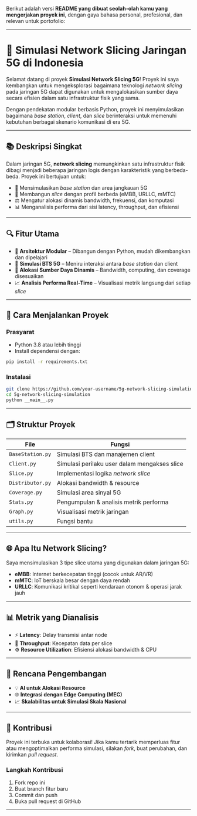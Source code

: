 Berikut adalah versi **README yang dibuat seolah-olah kamu yang mengerjakan proyek ini**, dengan gaya bahasa personal, profesional, dan relevan untuk portofolio:

---

# 📡 Simulasi Network Slicing Jaringan 5G di Indonesia

Selamat datang di proyek **Simulasi Network Slicing 5G**! Proyek ini saya kembangkan untuk mengeksplorasi bagaimana teknologi *network slicing* pada jaringan 5G dapat digunakan untuk mengalokasikan sumber daya secara efisien dalam satu infrastruktur fisik yang sama.

Dengan pendekatan modular berbasis Python, proyek ini menyimulasikan bagaimana *base station*, *client*, dan *slice* berinteraksi untuk memenuhi kebutuhan berbagai skenario komunikasi di era 5G.

---

## 📚 Deskripsi Singkat

Dalam jaringan 5G, **network slicing** memungkinkan satu infrastruktur fisik dibagi menjadi beberapa jaringan logis dengan karakteristik yang berbeda-beda. Proyek ini bertujuan untuk:

* 📶 Mensimulasikan *base station* dan area jangkauan 5G
* 🔁 Membangun *slice* dengan profil berbeda (eMBB, URLLC, mMTC)
* ⚖️ Mengatur alokasi dinamis bandwidth, frekuensi, dan komputasi
* 📊 Menganalisis performa dari sisi latency, throughput, dan efisiensi

---

## 🔍 Fitur Utama

* 🧩 **Arsitektur Modular** – Dibangun dengan Python, mudah dikembangkan dan dipelajari
* 📡 **Simulasi BTS 5G** – Meniru interaksi antara *base station* dan client
* 🔧 **Alokasi Sumber Daya Dinamis** – Bandwidth, computing, dan coverage disesuaikan
* 📈 **Analisis Performa Real-Time** – Visualisasi metrik langsung dari setiap *slice*

---

## 🚀 Cara Menjalankan Proyek

### Prasyarat

* Python 3.8 atau lebih tinggi
* Install dependensi dengan:

```bash
pip install -r requirements.txt
```

### Instalasi

```bash
git clone https://github.com/your-username/5g-network-slicing-simulation.git
cd 5g-network-slicing-simulation
python __main__.py
```

---

## 🗂 Struktur Proyek

| File             | Fungsi                                       |
| ---------------- | -------------------------------------------- |
| `BaseStation.py` | Simulasi BTS dan manajemen client            |
| `Client.py`      | Simulasi perilaku user dalam mengakses slice |
| `Slice.py`       | Implementasi logika *network slice*          |
| `Distributor.py` | Alokasi bandwidth & resource                 |
| `Coverage.py`    | Simulasi area sinyal 5G                      |
| `Stats.py`       | Pengumpulan & analisis metrik performa       |
| `Graph.py`       | Visualisasi metrik jaringan                  |
| `utils.py`       | Fungsi bantu                                 |

---

## 🌐 Apa Itu Network Slicing?

Saya mensimulasikan 3 tipe slice utama yang digunakan dalam jaringan 5G:

* **eMBB**: Internet berkecepatan tinggi (cocok untuk AR/VR)
* **mMTC**: IoT berskala besar dengan daya rendah
* **URLLC**: Komunikasi kritikal seperti kendaraan otonom & operasi jarak jauh

---

## 📊 Metrik yang Dianalisis

* ⚡ **Latency**: Delay transmisi antar node
* 📶 **Throughput**: Kecepatan data per slice
* ⚙️ **Resource Utilization**: Efisiensi alokasi bandwidth & CPU

---

## 🔮 Rencana Pengembangan

* 💡 **AI untuk Alokasi Resource**
* 🌐 **Integrasi dengan Edge Computing (MEC)**
* 📈 **Skalabilitas untuk Simulasi Skala Nasional**

---

## 🤝 Kontribusi

Proyek ini terbuka untuk kolaborasi! Jika kamu tertarik memperluas fitur atau mengoptimalkan performa simulasi, silakan *fork*, buat perubahan, dan kirimkan *pull request*.

### Langkah Kontribusi

1. Fork repo ini
2. Buat branch fitur baru
3. Commit dan push
4. Buka pull request di GitHub

---
